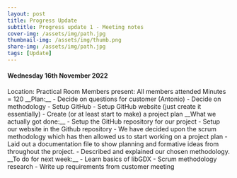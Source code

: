 ```yaml
---
layout: post
title: Progress Update
subtitle: Progress update 1 - Meeting notes
cover-img: /assets/img/path.jpg
thumbnail-img: /assets/img/thumb.png
share-img: /assets/img/path.jpg
tags: [Update]
---
```

<h4>Wednesday 16th November 2022</h4> 
Location: Practical Room 
Members present: All members attended 
Minutes = 120
__Plan:__
- Decide on questions for customer (Antonio)
- Decide on methodology 
- Setup GitHub 
- Setup GitHub website (just create it essentially)
- Create (or at least start to make) a project plan 
__What we actually got done:__
- Setup the GitHub repository for our project
- Setup our website in the Github repository
- We have decided upon the scrum methodology which has then allowed us to start working on a project plan
- Laid out a documentation file to show planning and formative ideas from throughout the project.
- Described and explained our chosen methodology.
__To do for next week:__
- Learn basics of libGDX
- Scrum methodology research
- Write up requirements from customer meeting

